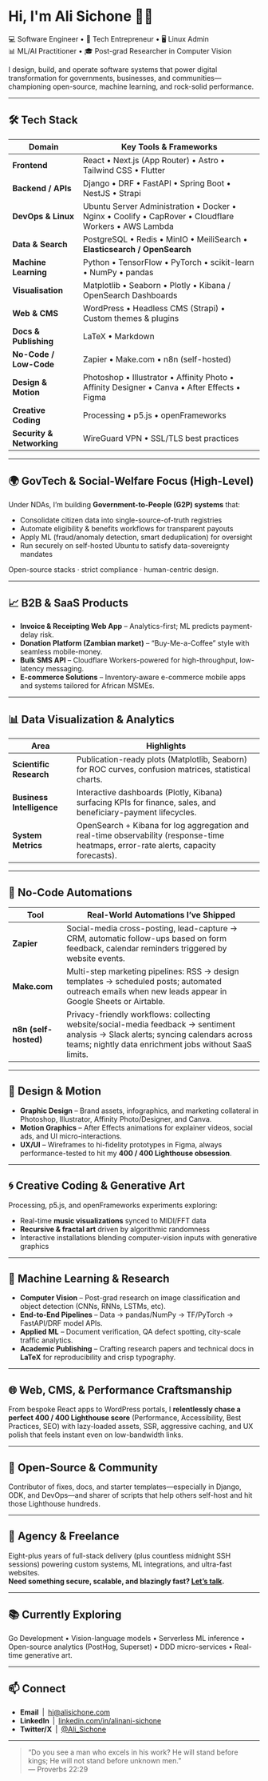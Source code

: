 # Hi, I'm Ali Sichone 👋🏽

💻 Software Engineer • 💼 Tech Entrepreneur • 🖥️ Linux Admin  
📊 ML/AI Practitioner • 🎓 Post-grad Researcher in Computer Vision

I design, build, and operate software systems that power digital transformation for governments, businesses, and communities—championing open-source, machine learning, and rock-solid performance.

---

## 🛠️ Tech Stack

| Domain | Key Tools & Frameworks |
| ------ | ---------------------- |
| **Frontend** | React • Next.js (App Router) • Astro • Tailwind CSS • Flutter |
| **Backend / APIs** | Django • DRF • FastAPI • Spring Boot • NestJS • Strapi |
| **DevOps & Linux** | Ubuntu Server Administration • Docker • Nginx • Coolify • CapRover • Cloudflare Workers • AWS Lambda |
| **Data & Search** | PostgreSQL • Redis • MinIO • MeiliSearch • **Elasticsearch / OpenSearch** |
| **Machine Learning** | Python • TensorFlow • PyTorch • scikit-learn • NumPy • pandas |
| **Visualisation** | Matplotlib • Seaborn • Plotly • Kibana / OpenSearch Dashboards |
| **Web & CMS** | WordPress • Headless CMS (Strapi) • Custom themes & plugins |
| **Docs & Publishing** | LaTeX • Markdown |
| **No-Code / Low-Code** | Zapier • Make.com • n8n (self-hosted) |
| **Design & Motion** | Photoshop • Illustrator • Affinity Photo • Affinity Designer • Canva • After Effects • Figma |
| **Creative Coding** | Processing • p5.js • openFrameworks |
| **Security & Networking** | WireGuard VPN • SSL/TLS best practices |

---

## 🌍 GovTech & Social-Welfare Focus (High-Level)

Under NDAs, I’m building **Government-to-People (G2P) systems** that:

* Consolidate citizen data into single-source-of-truth registries  
* Automate eligibility & benefits workflows for transparent payouts  
* Apply ML (fraud/anomaly detection, smart deduplication) for oversight  
* Run securely on self-hosted Ubuntu to satisfy data-sovereignty mandates  

Open-source stacks · strict compliance · human-centric design.

---

## 📈 B2B & SaaS Products

* **Invoice & Receipting Web App** – Analytics-first; ML predicts payment-delay risk.  
* **Donation Platform (Zambian market)** – “Buy-Me-a-Coffee” style with seamless mobile-money.  
* **Bulk SMS API** – Cloudflare Workers-powered for high-throughput, low-latency messaging.  
* **E-commerce Solutions** – Inventory-aware e-commerce mobile apps and systems tailored for African MSMEs.  

---

## 📊 Data Visualization & Analytics

| Area | Highlights |
| ---- | ---------- |
| **Scientific Research** | Publication-ready plots (Matplotlib, Seaborn) for ROC curves, confusion matrices, statistical charts. |
| **Business Intelligence** | Interactive dashboards (Plotly, Kibana) surfacing KPIs for finance, sales, and beneficiary-payment lifecycles. |
| **System Metrics** | OpenSearch + Kibana for log aggregation and real-time observability (response-time heatmaps, error-rate alerts, capacity forecasts). |

---

## 🔄 No-Code Automations

| Tool | Real-World Automations I’ve Shipped |
| ---- | ----------------------------------- |
| **Zapier** | Social-media cross-posting, lead-capture → CRM, automatic follow-ups based on form feedback, calendar reminders triggered by website events. |
| **Make.com** | Multi-step marketing pipelines: RSS → design templates → scheduled posts; automated outreach emails when new leads appear in Google Sheets or Airtable. |
| **n8n (self-hosted)** | Privacy-friendly workflows: collecting website/social-media feedback → sentiment analysis → Slack alerts; syncing calendars across teams; nightly data enrichment jobs without SaaS limits. |

---

## 🎨 Design & Motion

* **Graphic Design** – Brand assets, infographics, and marketing collateral in Photoshop, Illustrator, Affinity Photo/Designer, and Canva.  
* **Motion Graphics** – After Effects animations for explainer videos, social ads, and UI micro-interactions.  
* **UX/UI** – Wireframes to hi-fidelity prototypes in Figma, always performance-tested to hit my **400 / 400 Lighthouse obsession**.

---

## 🌀 Creative Coding & Generative Art

Processing, p5.js, and openFrameworks experiments exploring:

* Real-time **music visualizations** synced to MIDI/FFT data  
* **Recursive & fractal art** driven by algorithmic randomness  
* Interactive installations blending computer-vision inputs with generative graphics  

---

## 🧠 Machine Learning & Research

* **Computer Vision** – Post-grad research on image classification and object detection (CNNs, RNNs, LSTMs, etc).  
* **End-to-End Pipelines** – Data → pandas/NumPy → TF/PyTorch → FastAPI/DRF model APIs.  
* **Applied ML** – Document verification, QA defect spotting, city-scale traffic analytics.  
* **Academic Publishing** – Crafting research papers and technical docs in **LaTeX** for reproducibility and crisp typography.

---

## 🌐 Web, CMS, & Performance Craftsmanship

From bespoke React apps to WordPress portals, I **relentlessly chase a perfect 400 / 400 Lighthouse score** (Performance, Accessibility, Best Practices, SEO) with lazy-loaded assets, SSR, aggressive caching, and UX polish that feels instant even on low-bandwidth links.

---

## 👐 Open-Source & Community

Contributor of fixes, docs, and starter templates—especially in Django, ODK, and DevOps—and sharer of scripts that help others self-host and hit those Lighthouse hundreds.

---

## 💼 Agency & Freelance

Eight-plus years of full-stack delivery (plus countless midnight SSH sessions) powering custom systems, ML integrations, and ultra-fast websites.  
**Need something secure, scalable, and blazingly fast? [Let’s talk](mailto:hi@alisichone.com).**

---

## 📚 Currently Exploring

Go Development • Vision-language models • Serverless ML inference • Open-source analytics (PostHog, Superset) • DDD micro-services • Real-time generative art.

---

## 📫 Connect

- **Email** | [hi@alisichone.com](mailto:hi@alisichone.com)  
- **LinkedIn** | [linkedin.com/in/alinani-sichone](www.linkedin.com/in/alinani-sichone)  
- **Twitter/X** | [@Ali_Sichone](https://x.com/Ali_Sichone)

---

> “Do you see a man who excels in his work? He will stand before kings; He will not stand before unknown men.”  
> — Proverbs 22:29
